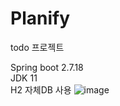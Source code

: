 # Planify
todo 프로젝트

Spring boot 2.7.18
<br>
JDK 11
<br>
H2 자체DB 사용
![image](https://github.com/user-attachments/assets/fd8ab86f-12b5-44ff-9ec7-84aeb1c6b946)

